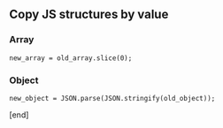 ## Copy JS structures by value

### Array

    new_array = old_array.slice(0);

### Object

    new_object = JSON.parse(JSON.stringify(old_object));

[end]
